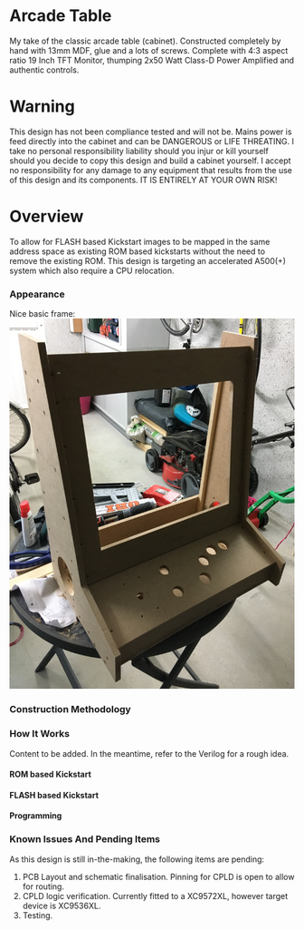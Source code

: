# Arcade Table
My take of the classic arcade table (cabinet). Constructed completely by hand with 13mm MDF, glue and a lots of screws. Complete with 4:3 aspect ratio 19 Inch TFT Monitor, thumping 2x50 Watt Class-D Power Amplified and authentic controls.

# Warning
This design has not been compliance tested and will not be. Mains power is feed directly into the cabinet and can be DANGEROUS or LIFE THREATING. I take no personal responsibility liability should you injur or kill yourself should you decide to copy this design and build a cabinet yourself. I accept no responsibility for any damage to any equipment that results from the use of this design and its components. IT IS ENTIRELY AT YOUR OWN RISK!

# Overview
To allow for FLASH based Kickstart images to be mapped in the same address space as existing ROM based kickstarts without the need to remove the existing ROM. This design is targeting an accelerated A500(+) system which also require a CPU relocation.

### Appearance
Nice basic frame:
![Basic Frame](/Images/BasicFrame.jpg)

### Construction Methodology

### How It Works
Content to be added. In the meantime, refer to the Verilog for a rough idea.

#### ROM based Kickstart

#### FLASH based Kickstart

#### Programming

### Known Issues And Pending Items
As this design is still in-the-making, the following items are pending:

1. PCB Layout and schematic finalisation. Pinning for CPLD is open to allow for routing.
2. CPLD logic verification. Currently fitted to a XC9572XL, however target device is XC9536XL.
3. Testing.
